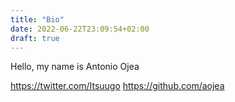 ```yaml
---
title: "Bio"
date: 2022-06-22T23:09:54+02:00
draft: true
---
```


Hello, my name is Antonio Ojea

https://twitter.com/Itsuugo
https://github.com/aojea
